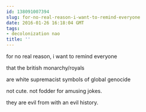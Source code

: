 ```yaml
---
id: 138091007394
slug: for-no-real-reason-i-want-to-remind-everyone
date: 2016-01-26 16:18:04 GMT
tags:
- decolonization nao
title: ''
---
```

for no real reason, i want to remind everyone

that the british monarchy/royals

are white supremacist symbols of global genocide

not cute. not fodder for amusing jokes.

they are evil from with an evil history.